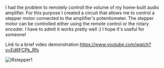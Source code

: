 I had the problem to remotely controll the volume of my home-built audio amplifier. For this purpose I created a circuit that allows me to control a stepper motor connected to the amplifier's potentiometer. The stepper motor can be controlled either using the remote control or the rotary encoder. I have to admit it works pretty well :)
I hope it's useful for someone!

Link to a brief video demonstration https://www.youtube.com/watch?v=Ed6FCPk_Rfs

![IRstepper1](https://github.com/matt199394/arduinoIRstepperController/assets/65487240/8155defb-2894-41da-b02d-2d4a4da13d99)
